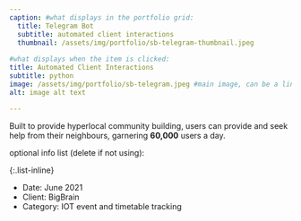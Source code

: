 ```yaml
---
caption: #what displays in the portfolio grid:
  title: Telegram Bot
  subtitle: automated client interactions
  thumbnail: /assets/img/portfolio/sb-telegram-thumbnail.jpeg
  
#what displays when the item is clicked:
title: Automated Client Interactions
subtitle: python
image: /assets/img/portfolio/sb-telegram.jpeg #main image, can be a link or a file in assets/img/portfolio
alt: image alt text

---
```


Built to provide hyperlocal community building, users can provide and seek help from their neighbours, garnering **60,000** users a day.

optional info list (delete if not using):

{:.list-inline} 

- Date: June 2021
- Client: BigBrain
- Category: IOT event and timetable tracking
